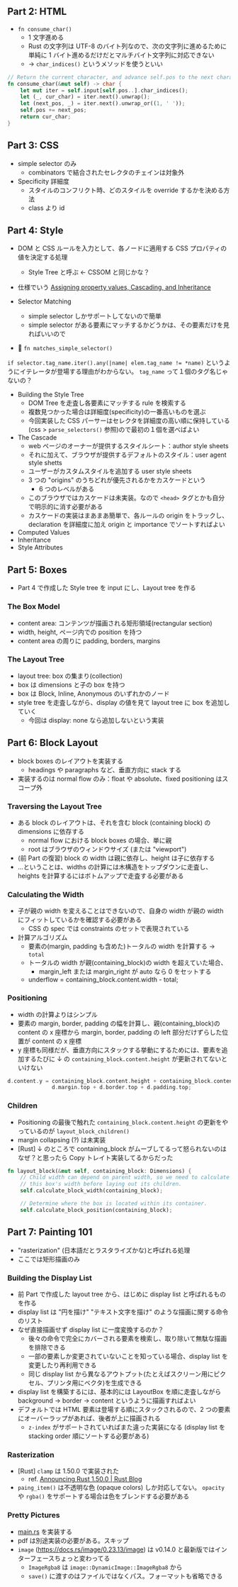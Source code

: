## Part 2: HTML

- `fn consume_char()`
  - 1 文字進める
  - Rust の文字列は UTF-8 のバイト列なので、次の文字列に進めるために単純に 1 バイト進めるだけだとマルチバイト文字列に対応できない
  - -> `char_indices()` というメソッドを使うといい

```rust
// Return the current character, and advance self.pos to the next character.
fn consume_char(&mut self) -> char {
    let mut iter = self.input[self.pos..].char_indices();
    let (_, cur_char) = iter.next().unwrap();
    let (next_pos, _) = iter.next().unwrap_or((1, ' '));
    self.pos += next_pos;
    return cur_char;
}
```

## Part 3: CSS

- simple selector のみ
  - combinators で結合されたセレクタのチェインは対象外
- Specificity 詳細度
  - スタイルのコンフリクト時、どのスタイルを override するかを決める方法
  - class より id

## Part 4: Style

- DOM と CSS ルールを入力として、各ノードに適用する CSS プロパティの値を決定する処理
  - Style Tree と呼ぶ <- CSSOM と同じかな？
- 仕様でいう [Assigning property values, Cascading, and Inheritance](https://www.w3.org/TR/CSS2/cascade.html)
- Selector Matching

  - simple selector しかサポートしてないので簡単
  - simple selector がある要素にマッチするかどうかは、その要素だけを見ればいいので

- 🤔 `fn matches_simple_selector()`

`if selector.tag_name.iter().any(|name| elem.tag_name != *name)` というようにイテレータが登場する理由がわからない。 `tag_name` って１個のタグ名じゃないの？

- Building the Style Tree
  - DOM Tree を走査し各要素にマッチする rule を検索する
  - 複数見つかった場合は詳細度(specificity)の一番高いものを選ぶ
  - 今回実装した CSS パーサーはセレクタを詳細度の高い順に保持している(css > `parse_selectors()` 参照)ので最初の１個を選べばよい
- The Cascade
  - web ページのオーナーが提供するスタイルシート：author style sheets
  - それに加えて、ブラウザが提供するデフォルトのスタイル：user agent style shetts
  - ユーザーがカスタムスタイルを追加する user style sheets
  - 3 つの "origins" のうちどれが優先されるかをカスケードという
    - 6 つのレベルがある
  - このブラウザではカスケードは未実装。なので `<head>` タグとかも自分で明示的に消す必要がある
  - カスケードの実装はまあまあ簡単で、各ルールの origin をトラックし、declaration を詳細度に加え origin と importance でソートすればよい
- Computed Values
- Inheritance
- Style Attributes

## Part 5: Boxes

- Part 4 で作成した Style tree を input にし、Layout tree を作る

### The Box Model

- content area: コンテンツが描画される矩形領域(rectangular section)
- width, height, ページ内での position を持つ
- content area の周りに padding, borders, margins

### The Layout Tree

- layout tree: box の集まり(collection)
- box は dimensions と子の box を持つ
- box は Block, Inline, Anonymous のいずれかのノード
- style tree を走査しながら、display の値を見て layout tree に box を追加していく
  - 今回は display: none なら追加しないという実装

## Part 6: Block Layout

- block boxes のレイアウトを実装する
  - headings や paragraphs など、垂直方向に stack する
- 実装するのは normal flow のみ：float や absolute、fixed positioning はスコープ外

### Traversing the Layout Tree

- ある block のレイアウトは、それを含む block (containing block) の dimensions に依存する
  - normal flow における block boxes の場合、単に親
  - root はブラウザのウィンドウサイズ (または "viewport")
- (前 Part の復習) block の width は親に依存し、height は子に依存する
- ...ということは、widths の計算には木構造をトップダウンに走査し、heights を計算するにはボトムアップで走査する必要がある

### Calculating the Width

- 子が親の width を変えることはできないので、自身の width が親の width にフィットしているかを確認する必要がある
  - CSS の spec では constraints のセットで表現されている
- 計算アルゴリズム
  - 要素の(margin, padding も含めた)トータルの width を計算する -> `total`
  - トータルの width が親(containing_block)の width を超えていた場合、
    - margin_left または margin_right が auto なら 0 をセットする
  - underflow = containing_block.content.width - total;

### Positioning

- width の計算よりはシンプル
- 要素の margin, border, padding の幅を計算し、親(containing_block)の content の x 座標から margin, border, padding の left 部分だけずらした位置が content の x 座標
- y 座標も同様だが、垂直方向にスタックする挙動にするためには、要素を追加するたびに ↓ の `containing_block.content.height` が更新されてないといけない

```rust
d.content.y = containing_block.content.height + containing_block.content.y +
              d.margin.top + d.border.top + d.padding.top;
```

### Children

- Positioning の最後で触れた `containing_block.content.height` の更新をやっているのが `layout_block_children()`
- margin collapsing (?) は未実装
- [Rust] ↓ のところで containing_block がムーブしてるって怒られないのはなぜ？と思ったら Copy トレイト実装してるからだった

```rust
fn layout_block(&mut self, containing_block: Dimensions) {
    // Child width can depend on parent width, so we need to calculate
    // this box's width before laying out its children.
    self.calculate_block_width(containing_block);

    // Determine where the box is located within its container.
    self.calculate_block_position(containing_block);
```

## Part 7: Painting 101

- "rasterization" (日本語だとラスタライズかな)と呼ばれる処理
- ここでは矩形描画のみ

### Building the Display List

- 前 Part で作成した layout tree から、はじめに display list と呼ばれるものを作る
- display list は "円を描け" "テキスト文字を描け" のような描画に関する命令のリスト
- なぜ直接描画せず display list に一度変換するのか？
  - 後々の命令で完全にカバーされる要素を検索し、取り除いて無駄な描画を排除できる
  - 一部の要素しか変更されていないことを知っている場合、display list を変更したり再利用できる
  - 同じ display list から異なるアウトプット(たとえばスクリーン用にピクセル、プリンタ用にベクタ)を生成できる
- display list を構築するには、基本的には LayoutBox を順に走査しながら background -> border -> content というように描画すればよい
- デフォルトでは HTML 要素は登場する順にスタックされるので、2 つの要素にオーバーラップがあれば、後者が上に描画される
  - `z-index` がサポートされていればまた違った実装になる (display list を stacking order 順にソートする必要がある)

### Rasterization

- [Rust] `clamp` は 1.50.0 で実装された
  - ref. [Announcing Rust 1.50.0 | Rust Blog](https://blog.rust-lang.org/2021/02/11/Rust-1.50.0.html#library-changes)
- `paing_item()` は不透明な色 (opaque colors) しか対応してない。 `opacity` や `rgba()` をサポートする場合は色をブレンドする必要がある

### Pretty Pictures

- [main.rs](https://github.com/mbrubeck/robinson/blob/master/src/main.rs) を実装する
- pdf は別途実装の必要がある。スキップ
- `image` (https://docs.rs/image/0.23.13/image) は v0.14.0 と最新版ではインターフェースちょっと変わってる
  - `ImageRgba8` は `image::DynamicImage::ImageRgba8` から
  - `save()` に渡すのはファイルではなくパス。フォーマットも省略できる
